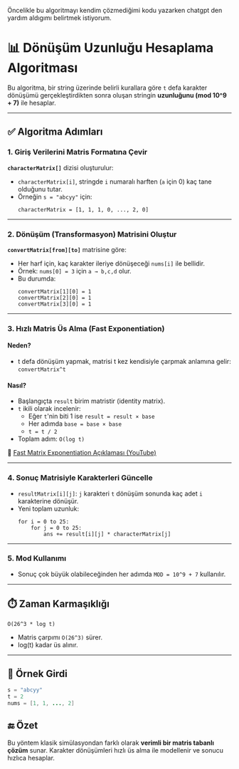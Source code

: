 
Öncelikle bu algoritmayı kendim çözmediğimi kodu yazarken chatgpt den yardım aldıgımı belirtmek istiyorum.


# 📊 Dönüşüm Uzunluğu Hesaplama Algoritması

Bu algoritma, bir string üzerinde belirli kurallara göre `t` defa karakter dönüşümü gerçekleştirdikten sonra oluşan stringin **uzunluğunu (mod 10^9 + 7)** ile hesaplar.

---

## ✅ Algoritma Adımları

### 1. Giriş Verilerini Matris Formatına Çevir

**`characterMatrix[]`** dizisi oluşturulur:  
- `characterMatrix[i]`, stringde `i` numaralı harften (`a` için 0) kaç tane olduğunu tutar.  
- Örneğin `s = "abcyy"` için:  
  ```
  characterMatrix = [1, 1, 1, 0, ..., 2, 0]
  ```

---

### 2. Dönüşüm (Transformasyon) Matrisini Oluştur

**`convertMatrix[from][to]`** matrisine göre:
- Her harf için, kaç karakter ileriye dönüşeceği `nums[i]` ile bellidir.
- Örnek: `nums[0] = 3` için `a → b,c,d` olur.
- Bu durumda:
  ```
  convertMatrix[1][0] = 1
  convertMatrix[2][0] = 1
  convertMatrix[3][0] = 1
  ```

---

### 3. Hızlı Matris Üs Alma (Fast Exponentiation)

#### Neden?
- t defa dönüşüm yapmak, matrisi t kez kendisiyle çarpmak anlamına gelir:  
  `convertMatrix^t`

#### Nasıl?
- Başlangıçta `result` birim matristir (identity matrix).
- `t` ikili olarak incelenir:
  - Eğer `t`'nin biti 1 ise `result = result × base`
  - Her adımda `base = base × base`
  - `t = t / 2`
- Toplam adım: `O(log t)`

🎥 [Fast Matrix Exponentiation Açıklaması (YouTube)](https://www.youtube.com/watch?v=WAzGvZbaAOw)

---

### 4. Sonuç Matrisiyle Karakterleri Güncelle

- `resultMatrix[i][j]`: `j` karakteri `t` dönüşüm sonunda kaç adet `i` karakterine dönüşür.
- Yeni toplam uzunluk:
  ```
  for i = 0 to 25:
      for j = 0 to 25:
          ans += result[i][j] * characterMatrix[j]
  ```

---

### 5. Mod Kullanımı

- Sonuç çok büyük olabileceğinden her adımda `MOD = 10^9 + 7` kullanılır.

---

## ⏱️ Zaman Karmaşıklığı

```
O(26^3 * log t)
```
- Matris çarpımı `O(26^3)` sürer.
- log(t) kadar üs alınır.

---

## 🎯 Örnek Girdi

```java
s = "abcyy"
t = 2
nums = [1, 1, ..., 2]
```

## 🔚 Özet

Bu yöntem klasik simülasyondan farklı olarak **verimli bir matris tabanlı çözüm** sunar. Karakter dönüşümleri hızlı üs alma ile modellenir ve sonucu hızlıca hesaplar.
